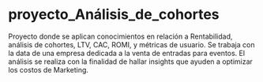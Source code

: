 # proyecto_Análisis_de_cohortes
Proyecto donde se aplican conocimientos en relación a Rentabilidad, análisis de cohortes, LTV, CAC, ROMI, y métricas de usuario. Se trabaja con la data de una empresa dedicada a la venta de entradas para eventos. El análisis se realiza con la finalidad de hallar insights que ayuden a optimizar los costos de Marketing.
